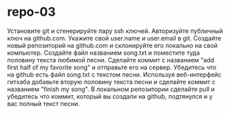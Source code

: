 # repo-03
Установите git и сгенерируйте пару ssh ключей. Авторизуйте публичный ключ на github.com.
Укажите свой user.name и user.email в git.
Создайте новый репозиторий на github.com и склонируйте его локально на свой компьютер.
Создайте файл названием song.txt и поместите туда половину текста любимой песни.
Сделайте коммит с названием "add first half of my favorite song" и отправьте его на сервер.
Убедитесь что на github есть файл song.txt с текстом песни.
Используя веб-интерфейс гитхаба добавьте вторую половину текста песни и сделайте коммит с названием "finish my song".
В локальном репозитории сделайте pull и убедитесь что коммит, который вы создали на github, подтянулся и у вас полный текст песни.

